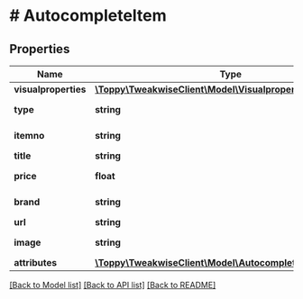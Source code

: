 # # AutocompleteItem

## Properties

Name | Type | Description | Notes
------------ | ------------- | ------------- | -------------
**visualproperties** | [**\Toppy\TweakwiseClient\Model\Visualproperties**](Visualproperties.md) |  | [optional]
**type** | **string** | Type of item | [optional]
**itemno** | **string** | Unique item number | [optional]
**title** | **string** | Title of item | [optional]
**price** | **float** | Price of item | [optional]
**brand** | **string** | Brand of item | [optional]
**url** | **string** | URL of item | [optional]
**image** | **string** | Image URL of item | [optional]
**attributes** | [**\Toppy\TweakwiseClient\Model\AutocompleteItemAttribute[]**](AutocompleteItemAttribute.md) |  | [optional]

[[Back to Model list]](../../README.md#models) [[Back to API list]](../../README.md#endpoints) [[Back to README]](../../README.md)
